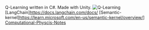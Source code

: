 Q-Learning written in C#. Made with Unity.
![Q-Learning](https://github.com/ewdlop/AI-Machine-Learning/assets/25368970/792b11b2-f4e5-44a2-bb99-2d661f3a077b)
[LangChain]https://docs.langchain.com/docs/
[Semantic-kernel]https://learn.microsoft.com/en-us/semantic-kernel/overview/]
[Computational-Physcis-Notes](https://github.com/ewdlop/Computational-Physcis-Notes)
